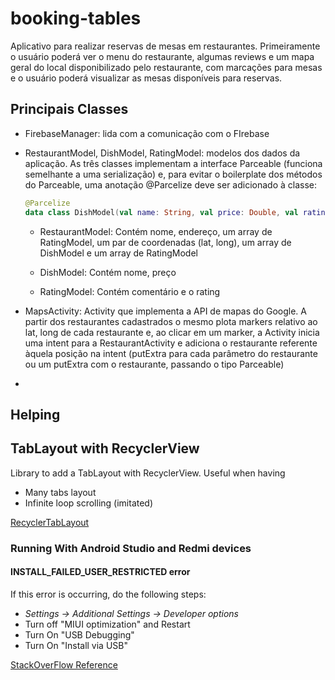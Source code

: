 # booking-tables

Aplicativo para realizar reservas de mesas em restaurantes. Primeiramente o usuário poderá ver o menu do restaurante, algumas reviews e um mapa geral do local disponibilizado pelo restaurante, com marcações para mesas e o usuário poderá visualizar as mesas disponíveis para reservas.

## Principais Classes

- FirebaseManager: lida com a comunicação com o FIrebase

- RestaurantModel, DishModel, RatingModel: modelos dos dados da aplicação. As três classes implementam a interface Parceable (funciona semelhante a uma serialização) e, para evitar o boilerplate dos métodos do Parceable, uma anotação @Parcelize deve ser adicionado à classe:

  ```kotlin
  @Parcelize
  data class DishModel(val name: String, val price: Double, val rating: Int) : Parcelable
  ```

  - RestaurantModel: Contém nome, endereço, um array de RatingModel, um par de coordenadas (lat, long), um array de DishModel e um array de RatingModel

  - DishModel: Contém nome, preço

  - RatingModel: Contém comentário e o rating

- MapsActivity: Activity que implementa a API de mapas do Google. A partir dos restaurantes cadastrados o mesmo plota markers relativo ao lat, long de cada restaurante e, ao clicar em um marker, a Activity inicia uma intent para a RestaurantActivity e adiciona o restaurante referente àquela posição na intent (putExtra para cada parâmetro do restaurante ou um putExtra com o restaurante, passando o tipo Parceable)

- 

## Helping

## TabLayout with RecyclerView

Library to add a TabLayout with RecyclerView. Useful when having

- Many tabs layout
- Infinite loop scrolling (imitated)

[RecyclerTabLayout](https://github.com/nshmura/RecyclerTabLayout)

### Running With Android Studio and Redmi devices

#### INSTALL_FAILED_USER_RESTRICTED error

If this error is occurring, do the following steps:

- *Settings -> Additional Settings -> Developer options*
- Turn off "MIUI optimization" and Restart
- Turn On "USB Debugging"
- Turn On "Install via USB"

[StackOverFlow Reference](https://stackoverflow.com/questions/47239251/install-failed-user-restricted-android-studio-using-redmi-4-device
)
